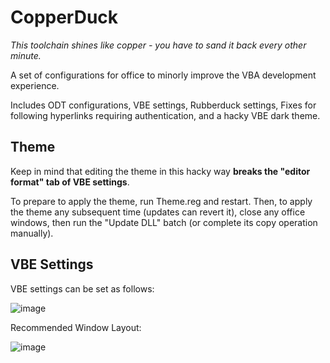 # CopperDuck
*This toolchain shines like copper - you have to sand it back every other minute.*

A set of configurations for office to minorly improve the VBA development experience.

Includes ODT configurations, VBE settings, Rubberduck settings, Fixes for following hyperlinks requiring authentication, and a hacky VBE dark theme.

## Theme

Keep in mind that editing the theme in this hacky way **breaks the "editor format" tab of VBE settings**.

To prepare to apply the theme, run Theme.reg and restart. Then, to apply the theme any subsequent time (updates can revert it), close any office windows, then run the "Update DLL" batch (or complete its copy operation manually).

## VBE Settings

VBE settings can be set as follows:

![image](https://user-images.githubusercontent.com/55819817/171305886-1d4a7765-6538-4043-8c1d-3b82d651ad14.png)

Recommended Window Layout:

![image](https://user-images.githubusercontent.com/55819817/171305844-8fba3d7c-4558-4cb4-be79-50c8e38814c7.png)
